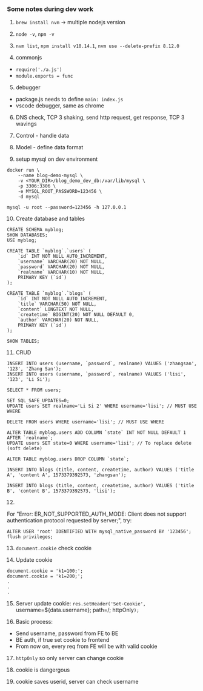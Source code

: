 ### Some notes during dev work

1. `brew install nvm` -> multiple nodejs version

2. `node -v`, `npm -v`

3. `nvm list`, `npm install v10.14.1`, `nvm use --delete-prefix 8.12.0`

4. commonjs
- `require('./a.js')`
- `module.exports = func`

5. debugger
- package.js needs to define `main: index.js`
- vscode debugger, same as chrome

6. DNS check, TCP 3 shaking, send http request, get response, TCP 3 wavings

7. Control - handle data

8. Model - define data format

9. setup mysql on dev environment
```
docker run \
    --name blog-demo-mysql \
    -v <YOUR_DIR>/blog_demo_dev_db:/var/lib/mysql \
    -p 3306:3306 \
    -e MYSQL_ROOT_PASSWORD=123456 \
    -d mysql

mysql -u root --password=123456 -h 127.0.0.1
```

10. Create database and tables
```
CREATE SCHEMA myblog;
SHOW DATABASES;
USE myblog;

CREATE TABLE `myblog`.`users` (
    `id` INT NOT NULL AUTO_INCREMENT,
    `username` VARCHAR(20) NOT NULL,
    `password` VARCHAR(20) NOT NULL,
    `realname` VARCHAR(10) NOT NULL,
    PRIMARY KEY (`id`)
);

CREATE TABLE `myblog`.`blogs` (
    `id` INT NOT NULL AUTO_INCREMENT,
    `title` VARCHAR(50) NOT NULL,
    `content` LONGTEXT NOT NULL,
    `createtime` BIGINT(20) NOT NULL DEFAULT 0,
    `author` VARCHAR(20) NOT NULL,
    PRIMARY KEY (`id`)
);

SHOW TABLES;
```

11. CRUD
```
INSERT INTO users (username, `password`, realname) VALUES ('zhangsan', '123', 'Zhang San');
INSERT INTO users (username, `password`, realname) VALUES ('lisi', '123', 'Li Si');

SELECT * FROM users;

SET SQL_SAFE_UPDATES=0;
UPDATE users SET realname='Li Si 2' WHERE username='lisi'; // MUST USE WHERE

DELETE FROM users WHERE username='lisi'; // MUST USE WHERE

ALTER TABLE myblog.users ADD COLUMN `state` INT NOT NULL DEFAULT 1 AFTER `realname`;
UPDATE users SET state=0 WHERE username='lisi'; // To replace delete (soft delete)

ALTER TABLE myblog.users DROP COLUMN `state`;

INSERT INTO blogs (title, content, createtime, author) VALUES ('title A', 'content A', 1573379392573, 'zhangsan');

INSERT INTO blogs (title, content, createtime, author) VALUES ('title B', 'content B', 1573379392573, 'lisi');
```

12. 
For "Error: ER_NOT_SUPPORTED_AUTH_MODE: Client does not support authentication protocol requested by server;", try:
```
ALTER USER 'root' IDENTIFIED WITH mysql_native_password BY '123456';
flush privileges;
```

13. `document.cookie` check cookie

14. Update cookie
```
document.cookie = 'k1=100;';
document.cookie = 'k1=200;';
.
.
.
```

15. Server update cookie: `res.setHeader('Set-Cookie', `username=${data.username}; path=/; httpOnly`);`

16. Basic process:
- Send username, password from FE to BE
- BE auth, if true set cookie to frontend
- From now on, every req from FE will be with valid cookie

17. `httpOnly` so only server can change cookie

18. cookie is dangergous

19. cookie saves userid, server can check username

